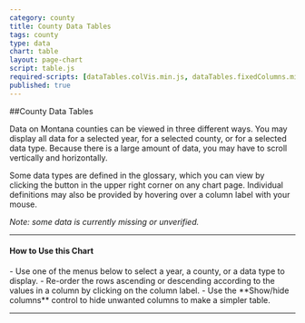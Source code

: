 ```yaml
---
category: county
title: County Data Tables
tags: county
type: data
chart: table
layout: page-chart
script: table.js
required-scripts: [dataTables.colVis.min.js, dataTables.fixedColumns.min.js]
published: true
---
```


##County Data Tables

Data on Montana counties can be viewed in three different ways. You may display all data for a selected year, for a selected county, or for a selected data type. Because there is a large amount of data, you may have to scroll vertically and horizontally.

Some data types are defined in the glossary, which you can view by clicking the button in the upper right corner on any chart page. Individual definitions may also be provided by hovering over a column label with your mouse.

*Note: some data is currently missing or unverified.*

<hr>
<h4 class="howto-header">How to Use this Chart</h4>
- Use one of the menus below to select a year, a county, or a data type to display.
- Re-order the rows ascending or descending according to the values in a column by clicking on the column label.
- Use the **Show/hide columns** control to hide unwanted columns to make a simpler table.
<hr>
